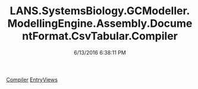 ﻿---
title: LANS.SystemsBiology.GCModeller.ModellingEngine.Assembly.DocumentFormat.CsvTabular.Compiler
date: 6/13/2016 6:38:11 PM
---

[Compiler](T-LANS.SystemsBiology.GCModeller.ModellingEngine.Assembly.DocumentFormat.CsvTabular.Compiler.Compiler.html)
[EntryViews](T-LANS.SystemsBiology.GCModeller.ModellingEngine.Assembly.DocumentFormat.CsvTabular.Compiler.EntryViews.html)
